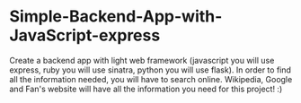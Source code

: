 # Simple-Backend-App-with-JavaScript-express
Create a backend app with light web framework (javascript you will use express, ruby you will use sinatra, python you will use flask). In order to find all the information needed, you will have to search online. Wikipedia, Google and Fan's website will have all the information you need for this project! :)
